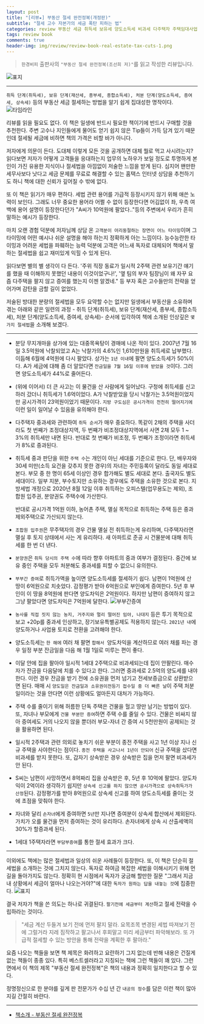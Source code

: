 ```yaml
---  
layout: post  
title: "[리뷰★] 부동산 절세 완전정복(개정판)"  
subtitle: "절세 고수 자본가의 세금 폭탄 피하는 법"  
categories: review 부동산 세금 취득세 보유세 양도소득세 비과세 다주택자 주택임대사업자 종합소득세 증여세 상속세 
tags: review book    
comments: true  
header-img: img/review/review-book-real-estate-tax-cuts-1.png
---  
```

  
> `한경비피` 출판사의 `"부동산 절세 완전정복(조선희 저)"`를 읽고 작성한 리뷰입니다.  

![표지](https://theorydb.github.io/assets/img/review/review-book-real-estate-tax-cuts-1.png)  

---
`취득 단계(취득세), 보유 단계(재산세, 종부세, 종합소득세), 처분 단계(양도소득세, 증여세, 상속세)` 등의 부동산 세금 절세하는 방법을 알기 쉽게 집대성한 명작이다. 
![타임라인](https://theorydb.github.io/assets/img/review/review-book-real-estate-tax-cuts-2.png)  

리뷰를 읽을 필요도 없다. 이 책은 일생에 반드시 필요한 책이기에 반드시 구매할 것을 추천한다. 주변 고수나 지인들에게 물어도 얻기 쉽지 않은 Tip들이 가득 담겨 있기 때문인데 절세될 세금에 비하면 책의 가격은 비할 바가 아니다.

저자에게 의문이 든다. 도대체 이렇게 모든 것을 공개하면 대체 뭘로 먹고 사시려는지? 읽다보면 저자가 어떻게 고객들을 응대하는지 업무의 노하우가 보일 정도로 투명하게 본인이 가진 유용한 지식이나 절세법을 아낌없이 저술한 느낌을 받게 된다. 심지어 왠만한 세무사보다 낫다고 세금 문제를 무료로 해결할 수 있는 홈택스 인터넷 상담을 추천하기도 하니 책에 대한 신뢰가 깊어질 수 밖에 없다.

또 이 책은 읽기가 매우 편하다. 세법 관련 용어를 가급적 등장시키지 않기 위해 애쓴 노력이 보인다. 그래도 너무 중요한 용어라 어쩔 수 없이 등장한다면 어김없이 좌, 우측 여백에 용어 설명이 등장한다던가 "A씨가 10억원에 팔았다.."등의 주변에서 우리가 흔히 말하는 예시가 등장한다. 

마치 오랜 경험 덕분에 저자님께 상담 온 `고객분이 어리둥절하는 장면이 어느 타이밍`이며 그 타이밍에 어떤 예시나 쉬운 설명을 해야 하는지 정확하게 아는 느낌이다. 능수능란한 타이밍과 어려운 세법을 파훼하는 능력 덕분에 고객은 어느새 독자로 대체되어 책에서 말하는 절세법을 쉽고 재미있게 익힐 수 있게 된다.

읽다보면 별의 별 생각이 다 든다. '주위 직장 동료가 일시적 2주택 관련 보유기간 얘기를 했을 때 이해하지 못했던 내용이 이것이었구나!', '옆 팀의 부자 팀장님이 왜 자꾸 요즘 다주택을 팔지 않고 증여를 했는지 이젠 알겠네." 등 부자 혹은 고수들만의 전략을 얻어가며 감탄을 금할 길이 없었다. 

저술된 방대한 분량의 절세법을 모두 요약할 수는 없지만 일생에서 부동산을 소유하며 겪는 아래와 같은 일련의 과정 - 취득 단계(취득세), 보유 단계(재산세, 종부세, 종합소득세), 처분 단계(양도소득세, 증여세, 상속세)- 순서에 입각하여 책에 소개된 인상깊은 `몇가지 절세법`을 소개해 보겠다.

---

* 분당 무지개마을 상가에 있는 대중목욕탕이 경매에 나온 적이 있다. 2007년 7월 16일 3.5억원에 낙찰되었고 A는 낙찰가의 4.6%인 1,610만원을 취득세로 납부했다. 이듬해 6월에 4억원에 다시 팔았다. 상가는 `1년 이내`에 팔면 양도소득세가 50%이다. A가 세금에 대해 좀 더 알았다면 `잔금일을 7월 16일 이후에 받았을 것`이다. 그러면 양도소득세가 44%로 줄어든다.

* (위에 이어서) 더 큰 사고는 이 물건을 산 사람에게 일어났다. 구청에 취득세를 신고하러 갔더니 취득세가 1.6억이었다. A가 낙찰받았을 당시 낙찰가는 3.5억원이었지만 공시가격이 23억원이었기 때문이다. `지방 구도심은 공시가격이 천천히 떨어지기에` 이런 일이 일어날 수 있음을 유의해야 한다.

* 다주택자 중과세와 관련하여 `취득 순서`가 매우 중요하다. 똑같이 2채의 주택을 사더라도 첫 번째가 조정대상지역, 두 번째가 비조정대상지역에서 사면 2채 모두 1 ~ 3%의 취득세만 내면 된다. 반대로 첫 번째가 비조정, 두 번째가 조정이라면 취득세가 8%로 중과된다.

* 취득세 중과 판단을 위한 `주택 수`는 개인이 아닌 세대를 기준으로 한다. 단, 배우자와 30세 미만(소득 요건을 갖추지 못한 경우)의 자녀는 주민등록이 달라도 동일 세대로 본다. 부모 중 한 명이 65세 이상인 경우 합가해도 별도 세대로 본다. 출국자도 별도 세대이다. 일부 지분, 부수토지만 소유하는 경우에도 주택을 소유한 것으로 본다. 지방세법 개정으로 2020년 8월 12일 이후 취득하는 오피스텔(업무용도는 제외), 조합원 입주권, 분양권도 주택수에 가산한다. 

  반대로 공시가격 1억원 이하, 농어촌 주택, 멸실 목적으로 취득하는 주택 등은 중과제외주택으로 가산되지 않는다.

* `조합원 입주권`은 무주택자의 경우 건물 멸실 전 취득하는게 유리하며, 다주택자라면 멸실 후 토지 상태에서 사는 게 유리하다. 새 아파트로 준공 시 건물분에 대해 취득세를 한 번 더 낸다.

* `분양권`은 `취득 당시의 주택 수`에 따라 향후 아파트의 중과 여부가 결정된다. 중간에 보유 중인 주택을 모두 처분해도 중과세를 피할 수 없으니 유의한다.

* `부부간 증여`로 취득가액을 높이면 양도소득세를 절세하기 쉽다. 남편이 1억원에 산 땅이 6억원으로 치솟았다. 감정평가 받아 6억원으로 부인에게 증여한다. 5년 후 부인이 이 땅을 8억원에 판다면 양도차익은 2억원이다. 하지만 남편이 증여하지 않고 그냥 팔았다면 양도차익은 7억원에 달한다. 
  ![부부간증여](https://theorydb.github.io/assets/img/review/review-book-real-estate-tax-cuts-3.png)  

* `농사를 직접 짓지 않는 농지, 거주지와 멀리 떨어진 임야, 나대지` 등은 투기 목적으로 보고 +20p를 중과세 인상하고, 장기보유특별공제도 적용하지 않는다. `2021년 내`에 양도하거나 사업용 토지로 전환을 고려해야 한다.

* 양도소득세는 `한 해에` 여러 채 팔면 `합해서 `양도차익을 계산하므로 여러 채를 파는 경우 일정 부분 잔금일을 다음 해 1월 1일로 미루는 편이 좋다.

* 이달 안에 집을 팔아야 일시적 1세대 2주택으로 비과세되는데 집이 안팔린다. 매수자가 잔금을 다음달에 치를 수 있다고 한다. 그러면 중과세로 2.5억의 양도세를 내야 한다. 이런 경우 잔금을 받기 전에 소유권을 먼저 넘기고 전세보증금으로 상환받으면 된다. 매매 시 `양도일은 잔금일과 소유권이전등기 접수일 중 더 빠른 날`이 주택 처분일이라는 것을 안다면 이런 상황에도 얼마든지 대처가 가능하다.

* 주택 수를 줄이기 위해 허름한 단독 주택은 건물을 헐고 땅만 남기는 방법이 있다. 또, 자녀나 부모에게 `건물 부분만 증여`하면 주택 수를 줄일 수 있다. 건물은 비싸지 않아 증여세도 거의 나오지 않을 뿐더러 부모-자녀 간 증여 시 5천만원이 공제되는 것을 활용하면 된다.

* 일시적 2주택과 관련 의외로 놓치기 쉬운 부분이 종전 주택을 사고 1년 이상 지나 신규 주택을 사야한다는 점이다. `종전 주택을 사고나서 1년이 안되어` 신규 주택을 샀다면 비과세를 받지 못한다. 또, 갑자기 상속받은 경우 상속받은 집을 먼저 팔면 비과세가 안 된다.

* S씨는 남편이 사망하면서 8억짜리 집을 상속받은 후, 5년 후 10억에 팔았다. 양도차익이 2억이라 생각하기 쉽지만 `상속세 신고를 하지 않으면 공시가격으로 상속취득가가 산정`된다. 감정평가를 받아 8억원으로 상속세 신고를 하여 양도소득세를 줄이는 것에 초점을 맞춰야 한다.

* 자녀와 달리 `손자녀`에게 증여하면 `5년`만 지나면 증여분이 상속세 합산에서 제외된다. 가치가 오를 물건을 먼저 증여하는 것이 유리하다. 손자녀에게 상속 시 산출세액의 30%가 할증과세 된다. 

* 1세대 1주택자라면 `부담부증여`를 통한 절세 효과가 크다. 

---

이외에도 책에는 많은 절세법과 일상의 쉬운 사례들이 등장한다. 또, 이 책은 단순히 절세법을 소개하는 것에 그치지 않는다. 독자로 하여금 복잡한 세법을 이해시키기 위해 먼 길을 돌아가지도 않는다. 정확히 현 시점에서 독자가 궁금해 할만한 질문 "그래서 지금 내 상황에서 세금이 얼마나 나오는거야?"에 대한 `독자가 원하는 답을 내놓는 것`에 집중한다.
![표지](https://theorydb.github.io/assets/img/review/review-book-real-estate-tax-cuts-4.png)  

결국 저자가 책을 쓴 의도는 하나로 귀결된다. `팔기전에 세금부터 계산`하고 절세 전략을 수립하라는 것이다.

> "세금 계산 두들겨 보기 전에 먼저 팔지 말라. 요목조목 변경된 세법 따져보기 전에 그럴거라 지레 짐작하고 팔고나서 후회말고 미리 세금부터 파악해보라. 또 가급적 절세할 수 있는 방안을 통해 전략을 계획한 후 팔아라." 

요즘 나오는 책들을 보면 책 제목은 화려하고 요란하기 그지 없는데 반해 내용은 건질게 없는 책들이 종종 있다. 특히 베스트셀러라고 지칭되는 책에 그런 책들이 꽤 있다. 그런면에서 이 책의 제목 "부동산 절세 완전정복"은 책의 내용과 정확히 일치한다고 할 수 있다.

정명정신으로 한 분야를 깊게 판 전문가가 수십 년 간 `내공의 정수`를 담은 이런 책이 많아지길 간절히 바란다.

---

* [책소개 - 부동산 절세 완전정복](http://www.yes24.com/Product/Goods/102414250)


